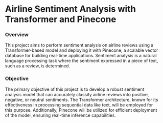 # Airline Sentiment Analysis with Transformer and Pinecone

### Overview

This project aims to perform sentiment analysis on airline reviews using a Transformer-based model and deploying it with Pinecone, a scalable vector database for building real-time applications. Sentiment analysis is a natural language processing task where the sentiment expressed in a piece of text, such as a review, is determined.

### Objective

The primary objective of this project is to develop a robust sentiment analysis model that can accurately classify airline reviews into positive, negative, or neutral sentiments. The Transformer architecture, known for its effectiveness in processing sequential data like text, will be employed for this purpose. Additionally, Pinecone will be utilized for efficient deployment of the model, ensuring real-time inference capabilities.
